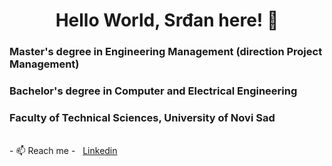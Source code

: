 <h1 align="center">Hello World, Srđan here! 👋</h1>
<h3>Master's degree in Engineering Management (direction Project Management)</h3>
<h3>Bachelor's degree in Computer and Electrical Engineering</h3>
<h3>Faculty of Technical Sciences, University of Novi Sad</h3>
<br>
- 📫 Reach me
  - &nbsp; <a href="https://www.linkedin.com/in/srdjan-djuric/">Linkedin</a>

<!-- <p>&nbsp;<img align="center" src="https://github-readme-stats.vercel.app/api?username=sdjuric00&show_icons=true&locale=en" alt="sdjuric00" /></p>
 -->
<!--
**sdjuric00/sdjuric00** is a ✨ _special_ ✨ repository because its `README.md` (this file) appears on your GitHub profile.

Here are some ideas to get you started:

- 🔭 I’m currently working on ...
- 🌱 I’m currently learning ...
- 👯 I’m looking to collaborate on ...
- 🤔 I’m looking for help with ...
- 💬 Ask me about ...
- 📫 How to reach me: ...
- 😄 Pronouns: ...
- ⚡ Fun fact: ...
-->
